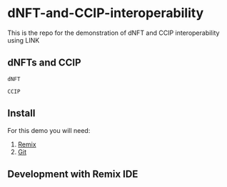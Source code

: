 # dNFT-and-CCIP-interoperability
This is the repo for the demonstration of dNFT and CCIP interoperability using LINK

## dNFTs and CCIP
`dNFT`

`CCIP`

## Install
For this demo you will need:
1. [Remix](https://remix-project.org/)
2. [Git](https://git-scm.com/)

## Development with Remix IDE

